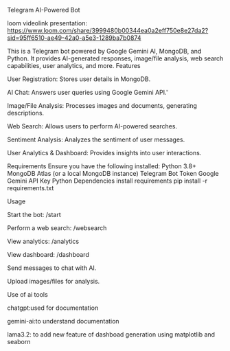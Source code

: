 Telegram AI-Powered Bot

loom videolink presentation: https://www.loom.com/share/3999480b00344ea0a2eff750e8e27da2?sid=95ff6510-ae49-42a0-a5e3-1289ba7b0874

This is a Telegram bot powered by Google Gemini AI, MongoDB, and Python. It provides AI-generated responses, image/file analysis, web search capabilities, user analytics, and more.
Features

User Registration: Stores user details in MongoDB.

AI Chat: Answers user queries using Google Gemini API.'

Image/File Analysis: Processes images and documents, generating descriptions.

Web Search: Allows users to perform AI-powered searches.

Sentiment Analysis: Analyzes the sentiment of user messages.

User Analytics & Dashboard: Provides insights into user interactions.

Requirements
Ensure you have the following installed:
Python 3.8+
MongoDB Atlas (or a local MongoDB instance)
Telegram Bot Token
Google Gemini API Key
Python Dependencies
install requirements
pip install -r requirements.txt

Usage

Start the bot: /start

Perform a web search: /websearch

View analytics: /analytics

View dashboard: /dashboard

Send messages to chat with AI.

Upload images/files for analysis.

Use of ai tools 

chatgpt:used for documentation

gemini-ai:to understand documentation

lama3.2: to add new feature of dashboad generation using matplotlib and seaborn
